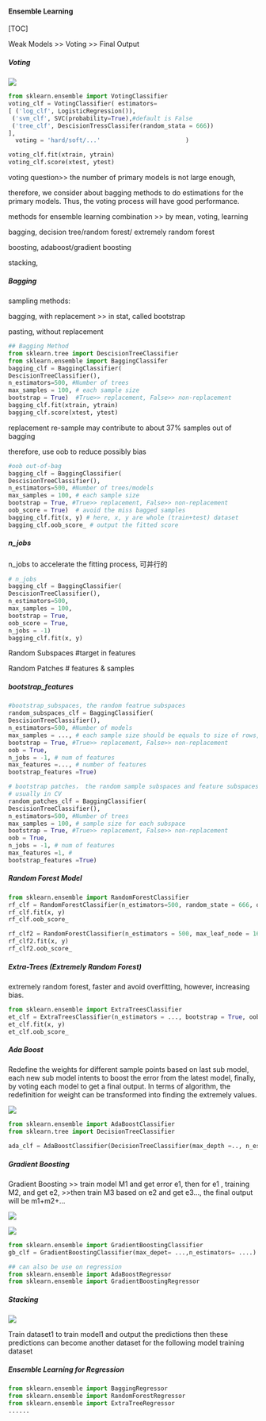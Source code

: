 #### Ensemble Learning 

[TOC]



Weak Models >> Voting >> Final Output

##### Voting

![](https://encrypted-tbn0.gstatic.com/images?q=tbn:ANd9GcT-8vS4rH2fShSXGWgBpIpAyk0Qy2T0pCxb7D-WccPrkDdEGPvbrg)

```python
from sklearn.ensemble import VotingClassifier
voting_clf = VotingClassifier( estimators=
[ ('log_clf', LogisticRegression()),
 ('svm_clf', SVC(probability=True),#default is False
 ('tree_clf', DescisionTressClassifer(random_stata = 666))   
],
  voting = 'hard/soft/...'                        )

voting_clf.fit(xtrain, ytrain)
voting_clf.score(xtest, ytest)
```



voting question>> the number of primary models is not large enough, 

therefore, we consider about bagging methods to do estimations for the primary models. Thus, the voting process will have good performance.



methods for ensemble learning combination >> by mean, voting, learning

bagging, decision tree/random forest/ extremely random forest

boosting, adaboost/gradient boosting

stacking,



##### Bagging

sampling methods:

bagging, with replacement >> in stat, called bootstrap

pasting, without replacement



```python
## Bagging Method
from sklearn.tree import DescisionTreeClassifier
from sklearn.ensemble import BaggingClassifer
bagging_clf = BaggingClassifier(
DescisionTreeClassifier(),
n_estimators=500, #Number of trees
max_samples = 100, # each sample size
bootstrap = True)  #True>> replacement, False>> non-replacement
bagging_clf.fit(xtrain, ytrain)
bagging_clf.score(xtest, ytest)
```



replacement re-sample may contribute to about 37% samples out of bagging

therefore, use oob to reduce possibly bias 

```python
#oob out-of-bag
bagging_clf = BaggingClassifier(
DescisionTreeClassifier(),
n_estimators=500, #Number of trees/models
max_samples = 100, # each sample size
bootstrap = True, #True>> replacement, False>> non-replacement
oob_score = True)  # avoid the miss bagged samples
bagging_clf.fit(x, y) # here, x, y are whole (train+test) dataset
bagging_clf.oob_score_ # output the fitted score
```



##### n_jobs

n_jobs to accelerate the fitting process, 可并行的

```python
# n_jobs
bagging_clf = BaggingClassifier(
DescisionTreeClassifier(),
n_estimators=500, 
max_samples = 100, 
bootstrap = True, 
oob_score = True,  
n_jobs = -1)
bagging_clf.fit(x, y)
```

Random Subspaces #target in features

Random Patches # features & samples



##### bootstrap_features

```python
#bootstrap_subspaces, the random featrue subspaces
random_subspaces_clf = BaggingClassifier(
DescisionTreeClassifier(),
n_estimators=500, #Number of models
max_samples = ..., # each sample size should be equals to size of rows, which means without sampling the samplespace
bootstrap = True, #True>> replacement, False>> non-replacement
oob = True,
n_jobs = -1, # num of features
max_features =..., # number of features
bootstrap_features =True)
```

```python
# bootstrap patches， the random sample subspaces and feature subspaces
# usually in CV
random_patches_clf = BaggingClassifier(
DescisionTreeClassifier(),
n_estimators=500, #Number of trees
max_samples = 100, # sample size for each subspace
bootstrap = True, #True>> replacement, False>> non-replacement
oob = True,
n_jobs = -1, # num of features
max_features =1, # 
bootstrap_features =True)
```

##### Random Forest Model

```python
from sklearn.ensemble import RandomForestClassifier
rf_clf = RandomForestClassifier(n_estimators=500, random_state = 666, oob_score= True, n_jobs = -1)
rf_clf.fit(x, y)
rf_clf.oob_score_

rf_clf2 = RandomForestClassifier(n_estimators = 500, max_leaf_node = 16, random_state=666, oob_score = True, n_jobs = -1) # adding the max leaf of node to avoid too many classify nodes
rf_clf2.fit(x, y)
rf_clf2.oob_score_
```



##### Extra-Trees (Extremely Random Forest)

extremely random forest, faster and avoid overfitting, however, increasing bias.

```python
from sklearn.ensemble import ExtraTreesClassifier
et_clf = ExtraTreesClassifier(n_estimators = ..., bootstrap = True, oob_score = True, random_state=...)
et_clf.fit(x, y)
et_clf.oob_score_
```



##### Ada Boost

Redefine the weights for different sample points based on last sub model, each new sub model intents to boost the error from the latest model, finally, by voting each model to get a final output. In terms of algorithm, the redefinition for weight can be transformed into finding the extremely values.

![](https://i1.wp.com/adataanalyst.com/wp-content/uploads/2016/08/AdaBoost.jpg?fit=239%2C200)

```python
from sklearn.ensemble import AdaBoostClassifier
from sklearn.tree import DecisionTreeClassifier

ada_clf = AdaBoostClassifier(DecisionTreeClassifier(max_depth =.., n_estimators=..., )
```



##### Gradient Boosting

Gradient Boosting >> train model M1 and get error e1, then for e1 , training M2, and get e2, >>then train M3 based on e2 and get e3..., the final output will be m1+m2+...

![](https://pbs.twimg.com/media/Co9mfXbWYAAooqy.jpg)

![](http://uc-r.github.io/public/images/analytics/gbm/boosted_stumps.gif)



```python
from sklearn.ensemble import GradientBoostingClassifier
gb_clf = GradientBoostingClassifier(max_depet= ...,n_estimators= ....)
```

```python
## can also be use on regression
from sklearn.ensemble import AdaBoostRegressor
from sklearn.ensemble import GradientBoostingRegressor
```



##### Stacking

![](http://rasbt.github.io/mlxtend/user_guide/regressor/StackingRegressor_files/stackingregression_overview.png)

Train dataset1 to train model1 and output the predictions then these predictions can become another dataset for the following model training dataset



##### Ensemble Learning for Regression 

```python
from sklearn.ensemble import BaggingRegressor
from sklearn.ensemble import RandomForestRegressor
from sklearn.ensemble import ExtraTreeRegressor
......
```


